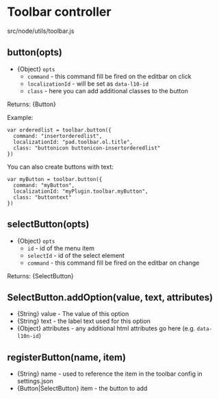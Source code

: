 # Toolbar controller
src/node/utils/toolbar.js

## button(opts)
* {Object} `opts`
    * `command` - this command fill be fired on the editbar on click
    * `localizationId` - will be set as `data-l10-id`
    * `class` - here you can add additional classes to the button

Returns: {Button}

Example:
```
var orderedlist = toolbar.button({
  command: "insertorderedlist",
  localizationId: "pad.toolbar.ol.title",
  class: "buttonicon buttonicon-insertorderedlist"
})
```

You can also create buttons with text:

```
var myButton = toolbar.button({
  command: "myButton",
  localizationId: "myPlugin.toolbar.myButton",
  class: "buttontext"
})
```

## selectButton(opts)
* {Object} `opts`
    * `id` - id of the menu item
    * `selectId` - id of the select element
    * `command` - this command fill be fired on the editbar on change

Returns: {SelectButton}

## SelectButton.addOption(value, text, attributes)
* {String} value - The value of this option
* {String} text - the label text used for this option
* {Object} attributes - any additional html attributes go here (e.g. `data-l10n-id`)

## registerButton(name, item)
* {String} name - used to reference the item in the toolbar config in settings.json
* {Button|SelectButton} item - the button to add

